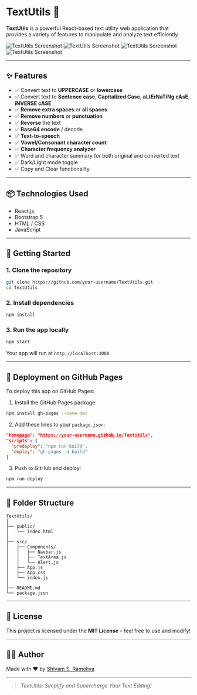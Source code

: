 # TextUtils 📝

**TextUtils** is a powerful React-based text utility web application that provides a variety of features to manipulate and analyze text efficiently.

![TextUtils Screenshot](./SS1.png) ![TextUtils Screenshot](./SS3.jpg)
![TextUtils Screenshot](./SS2.png) ![TextUtils Screenshot](./SS4.jpg)

---

## ✨ Features

- ✅ Convert text to **UPPERCASE** or **lowercase**
- ✅ Convert text to **Sentence case**, **Capitalized Case**, **aLtErNaTiNg cAsE**, **iNVERSE cASE**
- ✅ **Remove extra spaces** or **all spaces**
- ✅ **Remove numbers** or **punctuation**
- ✅ **Reverse** the text
- ✅ **Base64 encode** / decode
- ✅ **Text-to-speech**
- ✅ **Vowel/Consonant character count**
- ✅ **Character frequency analyzer**
- ✅ Word and character summary for both original and converted text
- ✅ Dark/Light mode toggle
- ✅ Copy and Clear functionality

---

## 📦 Technologies Used

- React.js
- Bootstrap 5
- HTML / CSS
- JavaScript

---

## 🚀 Getting Started

### 1. Clone the repository

```bash
git clone https://github.com/your-username/TextUtils.git
cd TextUtils
```

### 2. Install dependencies

```bash
npm install
```

### 3. Run the app locally

```bash
npm start
```

Your app will run at `http://localhost:3000`

---

## 🔗 Deployment on GitHub Pages

To deploy this app on GitHub Pages:

1. Install the GitHub Pages package:

```bash
npm install gh-pages --save-dev
```

2. Add these lines to your `package.json`:

```json
"homepage": "https://your-username.github.io/TextUtils",
"scripts": {
  "predeploy": "npm run build",
  "deploy": "gh-pages -d build"
}
```

3. Push to GitHub and deploy:

```bash
npm run deploy
```

---

## 📂 Folder Structure

```
TextUtils/
│
├── public/
│   └── index.html
│
├── src/
│   ├── Components/
│   │   ├── Navbar.js
│   │   ├── TextArea.js
│   │   └── Alert.js
│   ├── App.js
│   ├── App.css
│   └── index.js
│
├── README.md
└── package.json
```

---

## 📄 License

This project is licensed under the **MIT License** – feel free to use and modify!

---

## 🧑‍🎓 Author

Made with ❤️ by [Shivam S. Ramoliya](https://github.com/Shivam-Ramoliya)

---

> _TextUtils: Simplify and Supercharge Your Text Editing!_
